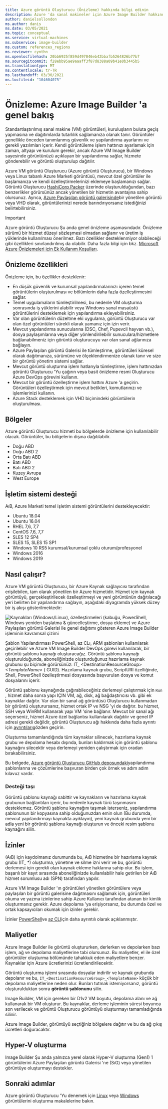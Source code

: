 ```yaml
---
title: Azure görüntü Oluşturucu (Önizleme) hakkında bilgi edinin
description: Azure 'da sanal makineler için Azure Image Builder hakkında daha fazla bilgi edinin.
author: danielsollondon
ms.author: danis
ms.date: 03/05/2021
ms.topic: conceptual
ms.service: virtual-machines
ms.subservice: image-builder
ms.custom: references_regions
ms.reviewer: cynthn
ms.openlocfilehash: 20bb6925f859d497046eb42bbafb5264826b77b7
ms.sourcegitcommit: f28ebb95ae9aaaff3f87d8388a09b41e0b3445b5
ms.translationtype: MT
ms.contentlocale: tr-TR
ms.lasthandoff: 03/30/2021
ms.locfileid: "104604075"
---
```

# <a name="preview-azure-image-builder-overview"></a>Önizleme: Azure Image Builder 'a genel bakış

Standartlaştırılmış sanal makine (VM) görüntüleri, kuruluşların buluta geçiş yapmasına ve dağıtımlarda tutarlılık sağlamanıza olanak tanır. Görüntüler genellikle önceden tanımlanmış güvenlik ve yapılandırma ayarlarını ve gerekli yazılımları içerir. Kendi görüntüleme işlem hattınızı ayarlamak için zaman, altyapı ve kurulum gerekir, ancak Azure VM Image Builder sayesinde görüntünüzü açıklayan bir yapılandırma sağlar, hizmete gönderebilir ve görüntü oluşturulup dağıtılır.
 
Azure VM görüntü Oluşturucu (Azure görüntü Oluşturucu), bir Windows veya Linux tabanlı Azure Marketi görüntüsü, mevcut özel görüntüler ile başlamanıza ve kendi özelleştirmelerinizi eklemeye başlamanızı sağlar. Görüntü Oluşturucu [HashiCorp Packer](https://packer.io/) üzerinde oluşturulduğundan, bazı benzerlikler görürsünüz ancak yönetilen bir hizmetin avantajına sahip olursunuz. Ayrıca, [Azure Paylaşılan görüntü galerisinde](shared-image-galleries.md)bir yönetilen görüntü veya VHD olarak, görüntülerinizi nerede barındırıyorsanız istediğinizi belirtebilirsiniz.

> [!IMPORTANT]
> Azure görüntü Oluşturucu Şu anda genel önizleme aşamasındadır.
> Önizleme sürümü bir hizmet düzeyi sözleşmesi olmadan sağlanır ve üretim iş yüklerinde kullanılması önerilmez. Bazı özellikler desteklenmiyor olabileceği gibi özellikleri sınırlandırılmış da olabilir. Daha fazla bilgi için bkz. [Microsoft Azure Önizlemeleri için Ek Kullanım Koşulları](https://azure.microsoft.com/support/legal/preview-supplemental-terms/).

## <a name="preview-features"></a>Önizleme özellikleri

Önizleme için, bu özellikler desteklenir:

- En düşük güvenlik ve kurumsal yapılandırmalarınızı içeren temel görüntülerin oluşturulması ve bölümlerin daha fazla özelleştirmesini sağlar.
- Temel uygulamaların tümleştirilmesi, bu nedenle VM oluşturma sonrasında iş yüklerini alabilir veya Windows sanal masaüstü görüntülerini desteklemek için yapılandırma ekleyebilirsiniz.
- Var olan görüntülerin düzeltme eki uygulama, görüntü Oluşturucu var olan özel görüntüleri sürekli olarak yamanız için izin verir.
- Mevcut yapılandırma sunucularına (DSC, Chef, Pupevcil hayvan vb.), dosya paylaşımlarına veya diğer yönlendirilebilir sunuculara/hizmetlere bağlanabilmeniz için görüntü oluşturucuyu var olan sanal ağlarınıza bağlayın.
- Azure Paylaşılan görüntü Galerisi ile tümleştirme, görüntüleri küresel olarak dağıtmanıza, sürümüne ve ölçeklendirmenize olanak tanır ve size bir görüntü yönetim sistemi sağlar.
- Mevcut görüntü oluşturma işlem hatlarıyla tümleştirme, işlem hattınızdan görüntü Oluşturucu 'Yu çağırın veya basit önizleme resmi Oluşturucu Azure DevOps görevini kullanın.
- Mevcut bir görüntü özelleştirme işlem hattını Azure 'a geçirin. Görüntüleri özelleştirmek için mevcut betikleri, komutlarınızı ve işlemlerinizi kullanın.
- Azure Stack desteklemek için VHD biçimindeki görüntülerin oluşturulması.
 

## <a name="regions"></a>Bölgeler
Azure görüntü Oluşturucu hizmeti bu bölgelerde önizleme için kullanılabilir olacak. Görüntüler, bu bölgelerin dışına dağıtılabilir.
- Doğu ABD
- Doğu ABD 2
- Orta Batı ABD
- Batı ABD
- Batı ABD 2
- Kuzey Avrupa
- West Europe

## <a name="os-support"></a>İşletim sistemi desteği
AıB, Azure Marketi temel işletim sistemi görüntülerini destekleyecektir:
- Ubuntu 18.04
- Ubuntu 16.04
- RHEL 7,6, 7,7
- CentOS 7,6, 7,7
- SLES 12 SP4
- SLES 15, SLES 15 SP1
- Windows 10 RS5 kurumsal/kurumsal çoklu oturum/profesyonel
- Windows 2016
- Windows 2019

## <a name="how-it-works"></a>Nasıl çalışır?

Azure VM görüntü Oluşturucu, bir Azure Kaynak sağlayıcısı tarafından erişilebilen, tam olarak yönetilen bir Azure hizmetidir. Hizmet için kaynak görüntüyü, gerçekleştirilecek özelleştirmeyi ve yeni görüntünün dağıtılacağı yeri belirten bir yapılandırma sağlayın, aşağıdaki diyagramda yüksek düzey bir iş akışı gösterilmektedir:

![Kaynakları (Windows/Linux), özelleştirmeleri (kabuğu, PowerShell, Windows yeniden başlatma & güncelleştirme, dosya ekleme) ve Azure Paylaşılan görüntü Galerisi ile genel dağıtımı gösteren Azure Image Builder işleminin kavramsal çizimi](./media/image-builder-overview/image-builder-flow.png)

Şablon Yapılandırması PowerShell, az CLı, ARM şablonları kullanılarak geçirilebilir ve Azure VM Image Builder DevOps görevi kullanılarak, bir görüntü şablonu kaynağı oluşturacağız. Görüntü şablonu kaynağı oluşturulduğunda, aboneliğinizde oluşturduğunuz hazırlama kaynak grubunu şu biçimde görürsünüz: IT_ \<DestinationResourceGroup> _\<TemplateName>_ \( GUID). Hazırlama kaynak grubu, ScriptURI özelliğinde, Shell, PowerShell özelleştirmesi dosyasında başvurulan dosya ve komut dosyalarını içerir.

Görüntü şablonu kaynağında çağırabileceğiniz derlemeyi çalıştırmak için `Run` , hizmet daha sonra yapı IÇIN VM, ağ, disk, ağ bağdaştırıcısı vb. gibi ek kaynaklar dağıtır. Var olan bir sanal ağ görüntüsü Oluşturucu kullanmadan bir görüntü oluşturursanız, hizmet ortak IP ve NSG 'yi de dağıtır. bu hizmet, SSH veya WinRM kullanarak yapı VM 'sine bağlanır. Mevcut bir sanal ağı seçerseniz, hizmet Azure özel bağlantısı kullanılarak dağıtılır ve genel IP adresi gerekli değildir, görüntü Oluşturucu ağı hakkında daha fazla ayrıntı için [ayrıntıları](./linux/image-builder-networking.md)gözden geçirin.

Oluşturma tamamlandığında tüm kaynaklar silinecek, hazırlama kaynak grubu ve depolama hesabı dışında, bunları kaldırmak için görüntü şablonu kaynağını silecektir veya derlemeyi yeniden çalıştırmak için oradan bırakabilirsiniz.

Bu belgede, [Azure görüntü Oluşturucu GitHub deposundaki](https://github.com/azure/azvmimagebuilder)yapılandırma şablonlarına ve çözümlerine başvuran birden çok örnek ve adım adım kılavuz vardır.

### <a name="move-support"></a>Desteği taşı
Görüntü şablonu kaynağı sabittir ve kaynakların ve hazırlama kaynak grubunun bağlantıları içerir, bu nedenle kaynak türü taşınmasını desteklemez. Görüntü şablonu kaynağını taşımak isterseniz, yapılandırma şablonunun bir kopyasına sahip olduğunuzdan emin olun (Bu durumda, mevcut yapılandırmayı kaynakta ayıklayın), yeni kaynak grubunda yeni bir adla yeni bir görüntü şablonu kaynağı oluşturun ve önceki resim şablonu kaynağını silin. 

## <a name="permissions"></a>İzinler
(AıB) için kaydolmanız durumunda bu, AıB hizmetine bir hazırlama kaynak grubu (IT_ *) oluşturma, yönetme ve silme izni verir ve bu, görüntü derlemesi için gerekli olan kaynak ekleme haklarına sahip olur. Bu işlem, başarılı bir kayıt sırasında aboneliğinizde kullanılabilir hale getirilen bir AıB hizmet sorumlusu adı (SPN) tarafından yapılır.

Azure VM Image Builder 'ın görüntüleri yönetilen görüntülere veya paylaşılan bir görüntü galerisine dağıtmasını sağlamak için, görüntüleri okuma ve yazma izinlerine sahip Azure Kullanıcı tarafından atanan bir kimlik oluşturmanız gerekir. Azure depolama 'ya erişiyorsanız, bu durumda özel ve ortak kapsayıcıları okumak için izinler gerekir.

İzinler [PowerShell](./linux/image-builder-permissions-powershell.md)ve [az CLI](./linux/image-builder-permissions-cli.md)için daha ayrıntılı olarak açıklanmıştır.

## <a name="costs"></a>Maliyetler
Azure Image Builder ile görüntü oluştururken, derlerken ve depolarken bazı işlem, ağ ve depolama maliyetlerine tabi olursunuz. Bu maliyetler, el ile özel görüntüler oluşturma bölümünde tahakkuk eden maliyetlere benzer. Kaynaklar için Azure ücretlerinizi ücretlendirilecektir. 

Görüntü oluşturma işlemi sırasında dosyalar indirilir ve kaynak grubunda depolanır ve bu, `IT_<DestinationResourceGroup>_<TemplateName>` küçük bir depolama maliyetlerine neden olur. Bunları tutmak istemiyorsanız, görüntü oluşturulduktan sonra **görüntü şablonunu** silin.
 
Image Builder, VM için gereken bir D1v2 VM boyutu, depolama alanı ve ağ kullanarak bir VM oluşturur. Bu kaynaklar, derleme işleminin süresi boyunca son verilecek ve görüntü Oluşturucu görüntüyü oluşturmayı tamamladığında silinir. 
 
Azure Image Builder, görüntüyü seçtiğiniz bölgelere dağıtır ve bu da ağ çıkış ücretleri doğuracaktır.

## <a name="hyper-v-generation"></a>Hyper-V oluşturma
Image Builder Şu anda yalnızca yerel olarak Hyper-V oluşturma (Gen1) 1 görüntülerini Azure Paylaşılan görüntü Galerisi 'ne (SıG) veya yönetilen görüntüye oluşturmayı destekler. 
 
## <a name="next-steps"></a>Sonraki adımlar 
 
Azure görüntü Oluşturucu 'Yu denemek için [Linux](./linux/image-builder.md) veya [Windows](./windows/image-builder.md) görüntülerini oluşturma makalelerine bakın.